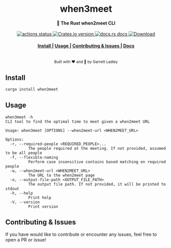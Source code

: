 <h1 align="center">when3meet</h1>
<div align="center">
 <strong>
   🦀 The Rust when2meet CLI
 </strong>
</div>

<br />


<div align="center">
  <!-- Github Actions -->
  <a href="https://github.com/garrettladley/when3meet_cli/actions/workflows/general.yml">
    <img src="https://github.com/garrettladley/when3meet_cli/actions/workflows/general.yml/badge.svg"
      alt="actions status" />
  </a>
  <!-- Version -->
  <a href="https://crates.io/crates/when3meet">
    <img src="https://img.shields.io/crates/v/when3meet.svg?style=flat-square"
    alt="Crates.io version" />
  </a>
  <!-- Docs -->
  <a href="https://docs.rs/when3meet">
    <img src="https://img.shields.io/badge/docs-latest-blue.svg?style=flat-square"
      alt="docs.rs docs" />
  </a>
  <!-- Downloads -->
  <a href="https://crates.io/crates/when3meet">
    <img src="https://img.shields.io/crates/d/when3meet.svg?style=flat-square"
      alt="Download" />
  </a>
</div>

<div align="center">
  <h4>
    <a href="#install">
      Install
    </a>
    <span> | </span>
    <a href="#usage">
      Usage
    </a>
    <span> | </span>
    <a href="#contributing--issues">
      Contributing & Issues
    </a>
    <span> | </span>
    <a href="https://docs.rs/when3meet">
      Docs
    </a>
  </h4>
</div>

<br />

<div align="center">
  <small>Built with ❤️ and 🦀 by Garrett Ladley</small>
</div>



## Install

```sh
cargo install when3meet
```

## Usage

```
when3meet -h
CLI tool to find the optimal time to meet given a when2meet URL

Usage: when3meet [OPTIONS] --when2meet-url <WHEN2MEET_URL>

Options:
  -r, --required-people <REQUIRED_PEOPLE>...
          The people required at the meeting. If not provided, assumed to be all people
  -f, --flexible-naming
          Perform case insensitive contains based matching on required people
  -w, --when2meet-url <WHEN2MEET_URL>
          The URL to the when2meet page
  -o, --output-file-path <OUTPUT_FILE_PATH>
          The output file path. If not provided, it will be printed to stdout
  -h, --help
          Print help
  -V, --version
          Print version
```

## Contributing & Issues

If you have would like to contribute or encounter any issues, feel free to open a PR or issue!
